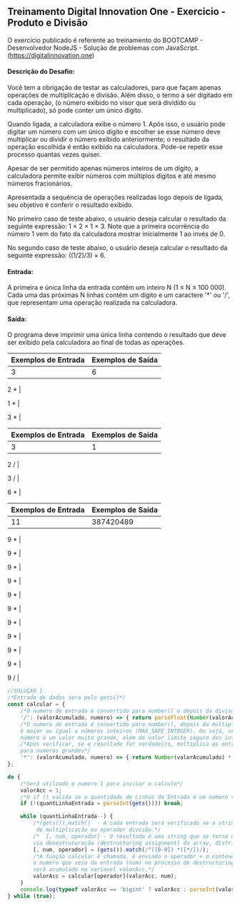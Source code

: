 ## Treinamento Digital Innovation One - Exercicio - Produto e Divisão

O exercicio publicado é referente ao treinamento do BOOTCAMP - Desenvolvedor NodeJS -  Solução de problemas com JavaScript.
(https://digitalinnovation.one)

#### Descrição do Desafio:

Você tem a obrigação de testar as calculadores, para que façam apenas operações de multiplicação e divisão. Além disso, o termo a ser digitado em cada operação, (o número exibido no visor que será dividido ou multiplicado), só pode conter um único dígito.

Quando ligada, a calculadora exibe o número 1. Após isso, o usuário pode digitar um número com um único dígito e escolher se esse número deve multiplicar ou dividir o número exibido anteriormente; o resultado da operação escolhida é então exibido na calculadora. Pode-se repetir esse processo quantas vezes quiser.

Apesar de ser permitido apenas números inteiros de um dígito, a calculadora permite exibir números com múltiplos dígitos e até mesmo números fracionários.

Apresentada a sequência de operações realizadas logo depois de ligada, seu objetivo é conferir o resultado exibido.

No primeiro caso de teste abaixo, o usuário deseja calcular o resultado da seguinte expressão: 1 × 2 × 1 × 3. Note que a primeira ocorrência do número 1 vem do fato da calculadora mostrar inicialmente 1 ao invés de 0.

No segundo caso de teste abaixo, o usuário deseja calcular o resultado da seguinte expressão: ((1/2)/3) × 6.


#### Entrada:

A primeira e única linha da entrada contém um inteiro N (1 ≤ N ≤ 100 000). Cada uma das próximas N linhas contém um dígito e um caractere '*' ou '/', que representam uma operação realizada na calculadora.

#### Saída:

O programa deve imprimir uma única linha contendo o resultado que deve ser exibido pela calculadora ao final de todas as operações.

Exemplos de Entrada  | Exemplos de Saída
------------- | -------------
3 | 6

2 * |

1 * |

3 * |


Exemplos de Entrada  | Exemplos de Saída
------------- | -------------
3 | 1

2 / |

3 / |

6 * |

Exemplos de Entrada  | Exemplos de Saída
------------- | -------------
11 | 387420489

9 * | 

9 * | 

9 * | 

9 * |

9 * |

9 * |

9 * |

9 * |

9 * |

9 * |

9 / |



```javascript
//SOLUÇAO 1
/*Entrada de dados sera pelo gets()*/
const calcular = {
    /*O numero de entrada é convertido para number() e depois da divisão retorna um valor float (parseFloat())*/
    '/': (valorAcumulado, numero) => { return parseFloat(Number(valorAcumulado) / Number(numero)); },
    /*O numero de entrada é convertido para number(), depois da multiplicaçao, verifica se o resultado
    é maior ou igual a números inteiros (MAX_SAFE_INTEGER). Ou seja, verifica de maneira segura, se o 
    número é um valor muito grande, além do valor limite seguro dos inteiros. */
    /*Apos verificar, se o resultado for verdadeiro, multiplica as entradas usando o BigInt(), utilizado
    para numeros grandes*/
    '*': (valorAcumulado, numero) => { return Number(valorAcumulado) * Number(numero) >= Number.MAX_SAFE_INTEGER ? BigInt(valorAcumulado) * BigInt(numero) : valorAcumulado * numero; }
};

do {
    /*Será utilzado o numero 1 para iniciar o calculo*/
    valorAcc = 1;
    /*O if () valida se a quantidade de Linhas da Entrada é um numero valido*/
    if (!(quantLinhaEntrada = parseInt(gets()))) break;

    while (quantLinhaEntrada--) {
        /*(gets()).match()  - A cada entrada será verificado se a string tem apenas numeros + operador
         de multiplicação ou operador divisão.*/
        /*  [, num, operador] - O resultado é uma string que se torna um array. Então é feito atribuição 
        via desestruturação (destructuring assignment) do array, distribuindo os valores do array nas variaveis*/
        [, num, operador] = (gets()).match(/^([0-9]) *([*/])/);
        /*A função calcular é chamada. è enviado o operador + o conteudo da variavel valorAcc + 
        o numero que veio da entrada (num) no processo de destructuring assignment . O retorno 
        será acumulado na variavel valorAcc.*/
        valorAcc = calcular[operador](valorAcc, num);
    }
    console.log(typeof valorAcc == 'bigint' ? valorAcc : parseInt(valorAcc));
} while (true);
```
